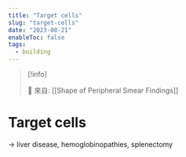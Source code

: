 ```yaml
---
title: "Target cells"
slug: "target-cells"
date: "2023-08-21"
enableToc: false
tags:
  - building
---
```


> [!info]
>
> 🌱 來自: [[Shape of Peripheral Smear Findings]]

# Target cells

 → liver disease, hemoglobinopathies, splenectomy
